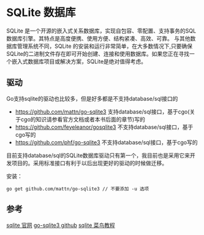 # SQLite 数据库

SQLite 是一个开源的嵌入式关系数据库，实现自包容、零配置、支持事务的SQL数据库引擎。其特点是高度便携、使用方便、结构紧凑、高效、可靠。 与其他数据库管理系统不同，SQLite 的安装和运行非常简单，在大多数情况下,只要确保SQLite的二进制文件存在即可开始创建、连接和使用数据库。如果您正在寻找一个嵌入式数据库项目或解决方案，SQLite是绝对值得考虑。

## 驱动

Go支持sqlite的驱动也比较多，但是好多都是不支持database/sql接口的

- https://github.com/mattn/go-sqlite3 支持database/sql接口，基于cgo(关于cgo的知识请参看官方文档或者本书后面的章节)写的
- https://github.com/feyeleanor/gosqlite3 不支持database/sql接口，基于cgo写的
- https://github.com/phf/go-sqlite3 不支持database/sql接口，基于cgo写的

目前支持database/sql的SQLite数据库驱动只有第一个，我目前也是采用它来开发项目的。采用标准接口有利于以后出现更好的驱动的时候做迁移。

安装：

```
go get github.com/mattn/go-sqlite3 // 不要添加 -u 选项
```

## 参考

[sqlite 官网](https://www.sqlite.org/docs.html)
[go-sqlite3 github](https://github.com/mattn/go-sqlite3)
[sqlite 菜鸟教程](https://www.runoob.com/sqlite/sqlite-create-database.html)
